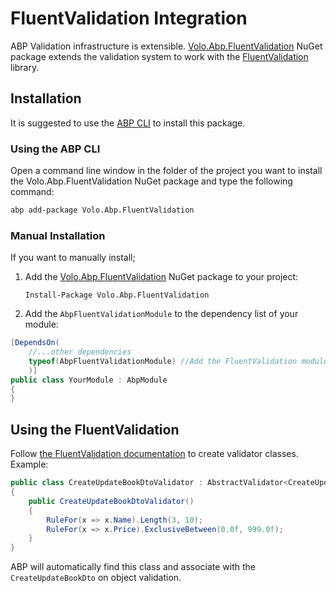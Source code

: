 # FluentValidation Integration

ABP Validation infrastructure is extensible. [Volo.Abp.FluentValidation](https://www.nuget.org/packages/Volo.Abp.FluentValidation) NuGet package extends the validation system to work with the [FluentValidation](https://fluentvalidation.net/) library.

## Installation

It is suggested to use the [ABP CLI](CLI.md) to install this package.

### Using the ABP CLI

Open a command line window in the folder of the project you want to install the Volo.Abp.FluentValidation NuGet package and type the following command:

````bash
abp add-package Volo.Abp.FluentValidation
````

### Manual Installation

If you want to manually install;

1. Add the [Volo.Abp.FluentValidation](https://www.nuget.org/packages/Volo.Abp.FluentValidation) NuGet package to your project:

   ````
   Install-Package Volo.Abp.FluentValidation
   ````

2.  Add the `AbpFluentValidationModule` to the dependency list of your module:

````csharp
[DependsOn(
    //...other dependencies
    typeof(AbpFluentValidationModule) //Add the FluentValidation module
    )]
public class YourModule : AbpModule
{
}
````

## Using the FluentValidation

Follow [the FluentValidation documentation](https://fluentvalidation.net/) to create validator classes.  Example:

````csharp
public class CreateUpdateBookDtoValidator : AbstractValidator<CreateUpdateBookDto>
{
    public CreateUpdateBookDtoValidator()
    {
        RuleFor(x => x.Name).Length(3, 10);
        RuleFor(x => x.Price).ExclusiveBetween(0.0f, 999.0f);
    }
}
````

ABP will automatically find this class and associate with the `CreateUpdateBookDto` on object validation.